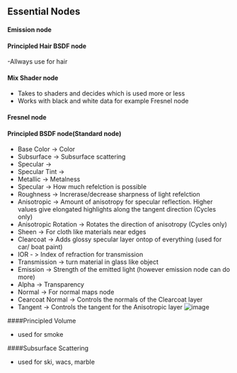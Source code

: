 ## Essential Nodes

#### Emission node

#### Principled Hair BSDF node
-Allways use for hair

#### Mix Shader node
- Takes to shaders and decides which is used more or less
- Works with black and white data for example Fresnel node

#### Fresnel node

#### Principled BSDF node(Standard node)
- Base Color -> Color
- Subsurface -> Subsurface scattering
- Specular ->
- Specular Tint ->
- Metallic -> Metalness
- Specular -> How much refelction is possible
- Roughness -> Increrase/decrease sharpness of light refelction
- Anisotropic -> Amount of anisotropy for specular reflection. Higher values give elongated highlights along the tangent direction (Cycles only)
- Anisotropic Rotation -> Rotates the direction of anisotropy (Cycles only)
- Sheen -> For cloth like materials near edges
- Clearcoat -> Adds glossy specular layer ontop of everything (used for car/ boat paint)
- IOR - > Index of refraction for transmission
- Transmission -> turn material in glass like object
- Emission -> Strength of the emitted light (however emission node can do more)
- Alpha -> Transparency
- Normal -> For normal maps node
- Cearcoat Normal -> Controls the normals of the Clearcoat layer
- Tangent -> Controls the tangent for the Anisotropic layer
![image](https://user-images.githubusercontent.com/85735034/127783221-c8f4deda-9cb5-4e93-86fd-b0e5f0d02ce1.png)

####Principled Volume
- used for smoke

####Subsurface Scattering
- used for ski, wacs, marble
